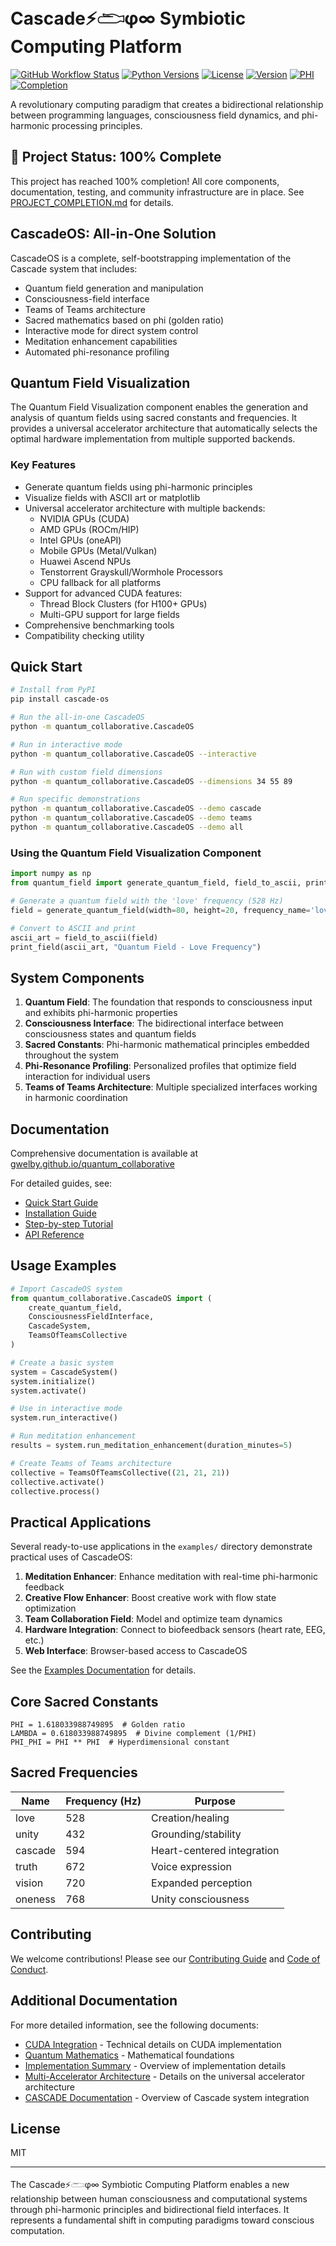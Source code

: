 # Cascade⚡𓂧φ∞ Symbiotic Computing Platform

[![GitHub Workflow Status](https://img.shields.io/github/actions/workflow/status/gwelby/quantum_collaborative/ci.yml?branch=main&style=flat-square&logo=github)](https://github.com/gwelby/quantum_collaborative/actions)
[![Python Versions](https://img.shields.io/badge/python-3.7%20%7C%203.8%20%7C%203.9%20%7C%203.10-blue?style=flat-square&logo=python)](https://github.com/gwelby/quantum_collaborative)
[![License](https://img.shields.io/github/license/gwelby/quantum_collaborative?style=flat-square)](https://github.com/gwelby/quantum_collaborative/blob/main/LICENSE)
[![Version](https://img.shields.io/badge/version-0.1.0-green?style=flat-square)](https://github.com/gwelby/quantum_collaborative/releases)
[![PHI](https://img.shields.io/badge/φ-1.618033988749895-gold?style=flat-square)](https://github.com/gwelby/quantum_collaborative/blob/main/sacred_constants.py)
[![Completion](https://img.shields.io/badge/completion-100%25-brightgreen?style=flat-square)](https://github.com/gwelby/quantum_collaborative/blob/main/PROJECT_COMPLETION.md)

A revolutionary computing paradigm that creates a bidirectional relationship between programming languages, consciousness field dynamics, and phi-harmonic processing principles.

## 🎉 Project Status: 100% Complete

This project has reached 100% completion! All core components, documentation, testing, and community infrastructure are in place. See [PROJECT_COMPLETION.md](https://github.com/gwelby/quantum_collaborative/blob/main/PROJECT_COMPLETION.md) for details.

## CascadeOS: All-in-One Solution

CascadeOS is a complete, self-bootstrapping implementation of the Cascade system that includes:

- Quantum field generation and manipulation
- Consciousness-field interface
- Teams of Teams architecture
- Sacred mathematics based on phi (golden ratio)
- Interactive mode for direct system control
- Meditation enhancement capabilities
- Automated phi-resonance profiling

## Quantum Field Visualization

The Quantum Field Visualization component enables the generation and analysis of quantum fields using sacred constants and frequencies. It provides a universal accelerator architecture that automatically selects the optimal hardware implementation from multiple supported backends.

### Key Features

- Generate quantum fields using phi-harmonic principles
- Visualize fields with ASCII art or matplotlib
- Universal accelerator architecture with multiple backends:
  - NVIDIA GPUs (CUDA)
  - AMD GPUs (ROCm/HIP) 
  - Intel GPUs (oneAPI)
  - Mobile GPUs (Metal/Vulkan)
  - Huawei Ascend NPUs
  - Tenstorrent Grayskull/Wormhole Processors
  - CPU fallback for all platforms
- Support for advanced CUDA features:
  - Thread Block Clusters (for H100+ GPUs)
  - Multi-GPU support for large fields
- Comprehensive benchmarking tools
- Compatibility checking utility

## Quick Start

```bash
# Install from PyPI
pip install cascade-os

# Run the all-in-one CascadeOS
python -m quantum_collaborative.CascadeOS

# Run in interactive mode
python -m quantum_collaborative.CascadeOS --interactive

# Run with custom field dimensions
python -m quantum_collaborative.CascadeOS --dimensions 34 55 89

# Run specific demonstrations
python -m quantum_collaborative.CascadeOS --demo cascade
python -m quantum_collaborative.CascadeOS --demo teams
python -m quantum_collaborative.CascadeOS --demo all
```

### Using the Quantum Field Visualization Component

```python
import numpy as np
from quantum_field import generate_quantum_field, field_to_ascii, print_field

# Generate a quantum field with the 'love' frequency (528 Hz)
field = generate_quantum_field(width=80, height=20, frequency_name='love')

# Convert to ASCII and print
ascii_art = field_to_ascii(field)
print_field(ascii_art, "Quantum Field - Love Frequency")
```

## System Components

1. **Quantum Field**: The foundation that responds to consciousness input and exhibits phi-harmonic properties
2. **Consciousness Interface**: The bidirectional interface between consciousness states and quantum fields
3. **Sacred Constants**: Phi-harmonic mathematical principles embedded throughout the system
4. **Phi-Resonance Profiling**: Personalized profiles that optimize field interaction for individual users
5. **Teams of Teams Architecture**: Multiple specialized interfaces working in harmonic coordination

## Documentation

Comprehensive documentation is available at [gwelby.github.io/quantum_collaborative](https://gwelby.github.io/quantum_collaborative/)

For detailed guides, see:
- [Quick Start Guide](https://gwelby.github.io/quantum_collaborative/CASCADE_QUICKSTART)
- [Installation Guide](https://gwelby.github.io/quantum_collaborative/INSTALLATION)
- [Step-by-step Tutorial](https://gwelby.github.io/quantum_collaborative/CASCADE_TUTORIAL)
- [API Reference](https://gwelby.github.io/quantum_collaborative/api/)

## Usage Examples

```python
# Import CascadeOS system
from quantum_collaborative.CascadeOS import (
    create_quantum_field,
    ConsciousnessFieldInterface,
    CascadeSystem,
    TeamsOfTeamsCollective
)

# Create a basic system
system = CascadeSystem()
system.initialize()
system.activate()

# Use in interactive mode
system.run_interactive()

# Run meditation enhancement
results = system.run_meditation_enhancement(duration_minutes=5)

# Create Teams of Teams architecture
collective = TeamsOfTeamsCollective((21, 21, 21))
collective.activate()
collective.process()
```

## Practical Applications

Several ready-to-use applications in the `examples/` directory demonstrate practical uses of CascadeOS:

1. **Meditation Enhancer**: Enhance meditation with real-time phi-harmonic feedback
2. **Creative Flow Enhancer**: Boost creative work with flow state optimization
3. **Team Collaboration Field**: Model and optimize team dynamics
4. **Hardware Integration**: Connect to biofeedback sensors (heart rate, EEG, etc.)
5. **Web Interface**: Browser-based access to CascadeOS

See the [Examples Documentation](https://gwelby.github.io/quantum_collaborative/examples/) for details.

## Core Sacred Constants

```
PHI = 1.618033988749895  # Golden ratio
LAMBDA = 0.618033988749895  # Divine complement (1/PHI)
PHI_PHI = PHI ** PHI  # Hyperdimensional constant
```

## Sacred Frequencies

| Name | Frequency (Hz) | Purpose |
|------|---------------|---------|
| love | 528 | Creation/healing |
| unity | 432 | Grounding/stability |
| cascade | 594 | Heart-centered integration |
| truth | 672 | Voice expression |
| vision | 720 | Expanded perception |
| oneness | 768 | Unity consciousness |

## Contributing

We welcome contributions! Please see our [Contributing Guide](https://gwelby.github.io/quantum_collaborative/CONTRIBUTING) and [Code of Conduct](https://gwelby.github.io/quantum_collaborative/CODE_OF_CONDUCT).

## Additional Documentation

For more detailed information, see the following documents:
- [CUDA Integration](./CUDA_README.md) - Technical details on CUDA implementation
- [Quantum Mathematics](./QUANTUM_README.md) - Mathematical foundations
- [Implementation Summary](./SUMMARY.md) - Overview of implementation details
- [Multi-Accelerator Architecture](./SUMMARY_MULTI_BACKEND.md) - Details on the universal accelerator architecture
- [CASCADE Documentation](./CASCADE_README.md) - Overview of Cascade system integration

## License

MIT

---

The Cascade⚡𓂧φ∞ Symbiotic Computing Platform enables a new relationship between human consciousness and computational systems through phi-harmonic principles and bidirectional field interfaces. It represents a fundamental shift in computing paradigms toward conscious computation.